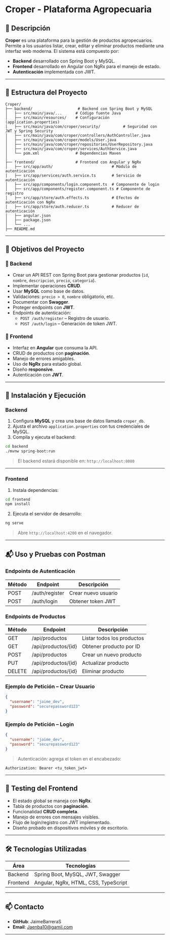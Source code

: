 # Croper - Plataforma Agropecuaria

## 📝 Descripción
**Croper** es una plataforma para la gestión de productos agropecuarios. Permite a los usuarios listar, crear, editar y eliminar productos mediante una interfaz web moderna. El sistema está compuesto por:

- **Backend** desarrollado con Spring Boot y MySQL.
- **Frontend** desarrollado en Angular con NgRx para el manejo de estado.
- **Autenticación** implementada con JWT.

---

## 📁 Estructura del Proyecto

```
Croper/
├── backend/                    # Backend con Spring Boot y MySQL
│   ├── src/main/java/...      # Código fuente Java
│   ├── src/main/resources/    # Configuración (application.properties)
│   ├── src/main/java/com/croper/security/          # Seguridad con JWT y Spring Security
│   ├── src/main/java/com/croper/controllers/AuthController.java
│   ├── src/main/java/com/croper/models/User.java
│   ├── src/main/java/com/croper/repositories/UserRepository.java
│   ├── src/main/java/com/croper/services/AuthService.java
│   └── pom.xml                # Dependencias Maven
│
├── frontend/                  # Frontend con Angular y NgRx
│   ├── src/app/auth/                          # Módulo de autenticación
│   ├── src/app/services/auth.service.ts       # Servicio de autenticación
│   ├── src/app/components/login.component.ts  # Componente de login
│   ├── src/app/components/register.component.ts # Componente de registro
│   ├── src/app/store/auth.effects.ts          # Efectos de autenticación con NgRx
│   ├── src/app/store/auth.reducer.ts          # Reducer de autenticación
│   ├── angular.json
│   ├── package.json
│   └── ...
├── README.md
```

---

## 🎯 Objetivos del Proyecto

### 🔧 Backend
- Crear un API REST con Spring Boot para gestionar productos (`id`, `nombre`, `descripcion`, `precio`, `categoria`).
- Implementar operaciones **CRUD**.
- Usar **MySQL** como base de datos.
- Validaciones: `precio > 0`, `nombre` obligatorio, etc.
- Documentar con **Swagger**.
- Proteger endpoints con **JWT**.
- Endpoints de autenticación:
  - `POST /auth/register` – Registro de usuario.
  - `POST /auth/login` – Generación de token JWT.

### 🎨 Frontend
- Interfaz en **Angular** que consuma la API.
- CRUD de productos con **paginación**.
- Manejo de errores amigables.
- Uso de **NgRx** para estado global.
- Diseño **responsive**.
- Autenticación con **JWT**.

---

## 🚀 Instalación y Ejecución

### Backend
1. Configura **MySQL** y crea una base de datos llamada `croper_db`.
2. Ajusta el archivo `application.properties` con tus credenciales de MySQL.
3. Compila y ejecuta el backend:

```bash
cd backend
./mvnw spring-boot:run
```

> El backend estará disponible en: `http://localhost:8080`  

---

### Frontend
1. Instala dependencias:

```bash
cd frontend
npm install
```

2. Ejecuta el servidor de desarrollo:

```bash
ng serve
```

> Abre `http://localhost:4200` en el navegador.

---

## 📬 Uso y Pruebas con Postman

### Endpoints de Autenticación

| Método | Endpoint         | Descripción              |
|--------|------------------|--------------------------|
| POST   | /auth/register   | Crear nuevo usuario      |
| POST   | /auth/login      | Obtener token JWT        |

### Endpoints de Productos

| Método | Endpoint               | Descripción             |
|--------|------------------------|-------------------------|
| GET    | /api/productos         | Listar todos los productos |
| GET    | /api/productos/{id}    | Obtener producto por ID |
| POST   | /api/productos         | Crear un nuevo producto |
| PUT    | /api/productos/{id}    | Actualizar producto     |
| DELETE | /api/productos/{id}    | Eliminar producto       |

### Ejemplo de Petición – Crear Usuario

```json
{
  "username": "jaime_dev",
  "password": "securepassword123"
}
```

### Ejemplo de Petición – Login

```json
{
  "username": "jaime_dev",
  "password": "securepassword123"
}
```

> Autenticación: agrega el token en el encabezado:

```
Authorization: Bearer <tu_token_jwt>
```

---

## 🧪 Testing del Frontend

- El estado global se maneja con **NgRx**.
- Tabla de productos con **paginación**.
- Funcionalidad **CRUD completa**.
- Manejo de errores con mensajes visibles.
- Flujo de login/registro con JWT implementado.
- Diseño probado en dispositivos móviles y de escritorio.

---

## 🛠️ Tecnologías Utilizadas

| Área      | Tecnologías                          |
|-----------|--------------------------------------|
| Backend   | Spring Boot, MySQL, JWT, Swagger     |
| Frontend  | Angular, NgRx, HTML, CSS, TypeScript |

---

## 📫 Contacto

- **GitHub**: JaimeBarreraS
- **Email**:  Jaenba10@gamil.com

---

